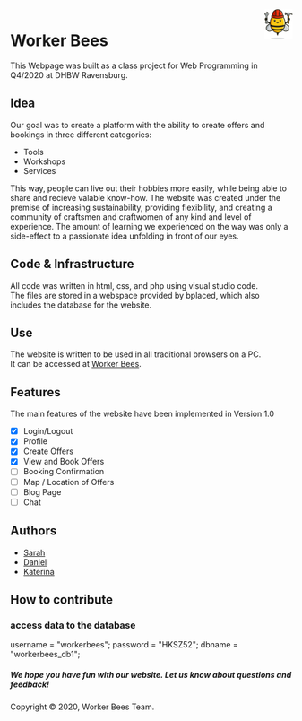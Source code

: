 <img src="./images/logoBiene.png" alt="Logo" width="50" style="float:right;"/>

# Worker Bees
This Webpage was built as a class project for Web Programming in Q4/2020 at DHBW Ravensburg.

## Idea
Our goal was to create a platform with the ability to create offers and bookings in three different categories:
- Tools
- Workshops
- Services
<a/>
This way, people can live out their hobbies more easily, while being able to share and recieve valable know-how. The website was created under the premise of increasing sustainability, providing flexibility, and creating a community of craftsmen and craftwomen of any kind and level of experience. The amount of learning we experienced on the way was only a side-effect to a passionate idea unfolding in front of our eyes.

## Code & Infrastructure
All code was written in html, css, and php using visual studio code.\
The files are stored in a webspace provided by bplaced, which also includes the database for the website.

## Use
The website is written to be used in all traditional browsers on a PC.\
It can be accessed at [Worker Bees](http://workerbees.bplaced.net/).

## Features
The main features of the website have been implemented in Version 1.0
- [x] Login/Logout
- [x] Profile
- [x] Create Offers
- [x] View and Book Offers
- [ ] Booking Confirmation
- [ ] Map / Location of Offers
- [ ] Blog Page
- [ ] Chat

## Authors
- [Sarah](https://github.com/Arfarin)
- [Daniel](https://github.com/DanielBirk98)
- [Katerina](https://github.com/kmatysova2)
<a/>

## How to contribute 
### access data to the database
username = "workerbees";
password = "HKSZ52";
dbname = "workerbees_db1";

##### We hope you have fun with our website. Let us know about questions and feedback!

Copyright © 2020, Worker Bees Team.
